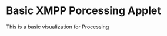 Basic XMPP Porcessing Applet
============================

This is a basic visualization for Processing